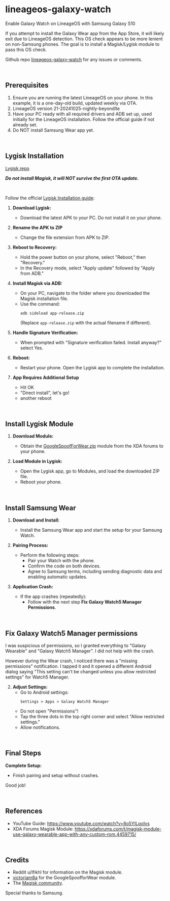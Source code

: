 # lineageos-galaxy-watch
Enable Galaxy Watch on LineageOS with Samsung Galaxy S10

If you attempt to install the Galaxy Wear app from the App Store, it will likely exit due to LineageOS detection. This OS check appears to be more lenient on non-Samsung phones. The goal is to install a Magisk/Lygisk module to pass this OS check.

Github repo [lineageos-galaxy-watch](https://github.com/nemozny/lineageos-galaxy-watch) for any issues or comments.

&nbsp;

## Prerequisites
1. Ensure you are running the latest LineageOS on your phone. In this example, it is a one-day-old build, updated weekly via OTA.
2. LineageOS version 21-20241025-nightly-beyondlte
3. Have your PC ready with all required drivers and ADB set up, used initially for the LineageOS installation. Follow the official guide if not already set.
4. Do NOT install Samsung Wear app yet.

&nbsp;
## Lygisk Installation

[Lygisk repo](https://github.com/programminghoch10/Lygisk)

_**Do not install Magisk, it will NOT survive the first OTA update.**_

&nbsp;

Follow the official [Lygisk Installation guide](https://github.com/programminghoch10/Lygisk?tab=readme-ov-file#installation):

1. **Download Lygisk:**  
    - Download the latest APK to your PC. Do not install it on your phone.
  
2. **Rename the APK to ZIP**
   - Change the file extension from APK to ZIP.

2. **Reboot to Recovery:**  
    - Hold the power button on your phone, select "Reboot," then "Recovery."
    - In the Recovery mode, select "Apply update" followed by "Apply from ADB."

3. **Install Magisk via ADB:**  
    - On your PC, navigate to the folder where you downloaded the Magisk installation file.
    - Use the command:
      ```shell
      adb sideload app-release.zip
      ```
      (Replace `app-release.zip` with the actual filename if different).

4. **Handle Signature Verification:**  
    - When prompted with "Signature verification failed. Install anyway?" select Yes.

5. **Reboot:**  
    - Restart your phone. Open the Lygisk app to complete the installation.
  
6. **App Requires Additional Setup**
   - Hit OK
   - "Direct install", let's go!
   - another reboot

&nbsp;

## Install Lygisk Module

1. **Download Module:**  
    - Obtain the [GoogleSpoofForWear.zip](https://xdaforums.com/t/magisk-module-use-galaxy-wearable-app-with-any-custom-rom.4459715/) module from the XDA forums to your phone.

2. **Load Module in Lygisk:**  
    - Open the Lygisk app, go to Modules, and load the downloaded ZIP file.
    - Reboot your phone.

&nbsp;
## Install Samsung Wear

1. **Download and Install:**  
    - Install the Samsung Wear app and start the setup for your Samsung Watch.

2. **Pairing Process:**  
    - Perform the following steps:
        - Pair your Watch with the phone.
        - Confirm the code on both devices.
        - Agree to Samsung terms, including sending diagnostic data and enabling automatic updates.

3. **Application Crash:**  
    - If the app crashes (repeatedly):
        - Follow with the next step **Fix Galaxy Watch5 Manager Permissions**.

&nbsp;
## Fix Galaxy Watch5 Manager permissions
I was suspicious of permissions, so I granted everything to "Galaxy Wearable" and "Galaxy Watch5 Manager". I did not help with the crash.

However during the Wear crash, I noticed there was a "missing permissions" notification. I tapped it and it opened a different Android dialog saying "This setting can't be changed unless you allow restricted settings" for Watch5 Manager.

2. **Adjust Settings:**  
    - Go to Android settings: 
      ```
      Settings > Apps > Galaxy Watch5 Manager
      ```
    - Do not open "Permissions"!
    - Tap the three dots in the top right corner and select "Allow restricted settings."
    - Allow notifications.
  
&nbsp;

## Final Steps

**Complete Setup:**  
- Finish pairing and setup without crashes.

Good job!

&nbsp;

## References

- YouTube Guide: https://www.youtube.com/watch?v=8o5YILpoIvs
- XDA Forums Magisk Module: https://xdaforums.com/t/magisk-module-use-galaxy-wearable-app-with-any-custom-rom.4459715/

&nbsp;

## Credits

- Reddit u/lfikhl for information on the Magisk module.
- [victoriam8a](https://xdaforums.com/m/victoriam8a.12171217/) for the GoogleSpoofforWear module.
- The [Magisk community](https://github.com/topjohnwu/Magisk).

Special thanks to Samsung.
